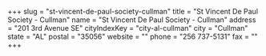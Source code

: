 +++
slug = "st-vincent-de-paul-society-cullman"
title = "St Vincent De Paul Society - Cullman"
name = "St Vincent De Paul Society - Cullman"
address = "201 3rd Avenue SE"
cityIndexKey = "city-al-cullman"
city = "Cullman"
state = "AL"
postal = "35056"
website = ""
phone = "256 737-5131"
fax = ""
+++
